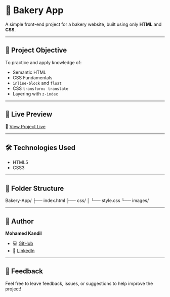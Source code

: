 # 🥐 Bakery App

A simple front-end project for a bakery website, built using only **HTML** and **CSS**.

---

## 🎯 Project Objective

To practice and apply knowledge of:

- Semantic HTML
- CSS Fundamentals
- `inline-block` and `float`
- CSS `transform: translate`
- Layering with `z-index`

---

## 🚀 Live Preview

🔗 [View Project Live](https://mkandil4.github.io/Bakery-App/)

---

## 🛠️ Technologies Used

- HTML5
- CSS3

---

## 📂 Folder Structure

Bakery-App/
├── index.html
├── css/
│ └── style.css
└── images/

---

## 👤 Author

**Mohamed Kandil**

- 💻 [GitHub](https://github.com/MKandil4)
- 💼 [LinkedIn](https://www.linkedin.com/in/mkandil4)

---

## 💬 Feedback

Feel free to leave feedback, issues, or suggestions to help improve the project!
